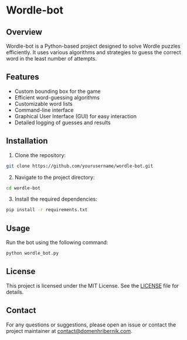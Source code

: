# Wordle-bot
## Overview

Wordle-bot is a Python-based project designed to solve Wordle puzzles efficiently. It uses various algorithms and strategies to guess the correct word in the least number of attempts.

## Features

- Custom bounding box for the game
- Efficient word-guessing algorithms
- Customizable word lists
- Command-line interface
- Graphical User Interface (GUI) for easy interaction
- Detailed logging of guesses and results

## Installation

1. Clone the repository:
  ```bash
  git clone https://github.com/yourusername/wordle-bot.git
  ```
2. Navigate to the project directory:
  ```bash
  cd wordle-bot
  ```
3. Install the required dependencies:
  ```bash
  pip install -r requirements.txt
  ```

## Usage

Run the bot using the following command:
```bash
python wordle_bot.py
```

## License

This project is licensed under the MIT License. See the [LICENSE](LICENSE) file for details.

## Contact

For any questions or suggestions, please open an issue or contact the project maintainer at contact@domenhribernik.com.